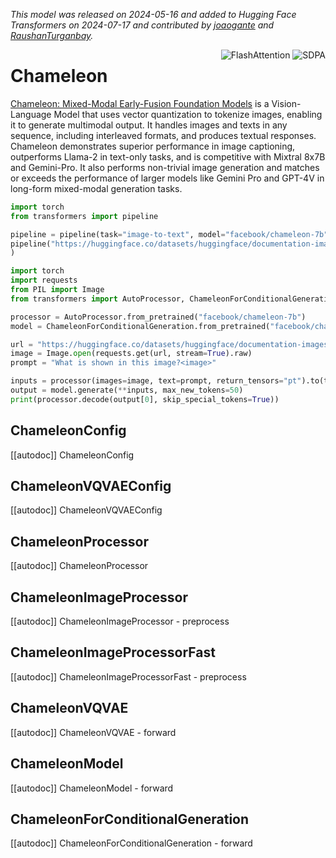 <!--Copyright 2024 The HuggingFace Team. All rights reserved.

Licensed under the Apache License, Version 2.0 (the "License"); you may not use this file except in compliance with
the License. You may obtain a copy of the License at

http://www.apache.org/licenses/LICENSE-2.0

Unless required by applicable law or agreed to in writing, software distributed under the License is distributed on
an "AS IS" BASIS, WITHOUT WARRANTIES OR CONDITIONS OF ANY KIND, either express or implied. See the License for the
specific language governing permissions and limitations under the License.

⚠️ Note that this file is in Markdown but contain specific syntax for our doc-builder (similar to MDX) that may not be
rendered properly in your Markdown viewer.

-->
*This model was released on 2024-05-16 and added to Hugging Face Transformers on 2024-07-17 and contributed by [joaogante](https://huggingface.co/joaogante) and [RaushanTurganbay](https://huggingface.co/RaushanTurganbay).*

<div style="float: right;">
    <div class="flex flex-wrap space-x-1">
        <img alt="FlashAttention" src="https://img.shields.io/badge/%E2%9A%A1%EF%B8%8E%20FlashAttention-eae0c8?style=flat">
        <img alt="SDPA" src="https://img.shields.io/badge/SDPA-DE3412?style=flat&logo=pytorch&logoColor=white">
    </div>
</div>

# Chameleon

[Chameleon: Mixed-Modal Early-Fusion Foundation Models](https://huggingface.co/papers/2405.09818v1) is a Vision-Language Model that uses vector quantization to tokenize images, enabling it to generate multimodal output. It handles images and texts in any sequence, including interleaved formats, and produces textual responses. Chameleon demonstrates superior performance in image captioning, outperforms Llama-2 in text-only tasks, and is competitive with Mixtral 8x7B and Gemini-Pro. It also performs non-trivial image generation and matches or exceeds the performance of larger models like Gemini Pro and GPT-4V in long-form mixed-modal generation tasks.

<hfoptions id="usage">
<hfoption id="Pipeline">

```py
import torch
from transformers import pipeline

pipeline = pipeline(task="image-to-text", model="facebook/chameleon-7b", dtype="auto")
pipeline("https://huggingface.co/datasets/huggingface/documentation-images/resolve/main/pipeline-cat-chonk.jpeg", text="What is shown in this image? <image>"
)
```

</hfoption>
<hfoption id="ChameleonForConditionalGeneration">

```py
import torch
import requests
from PIL import Image
from transformers import AutoProcessor, ChameleonForConditionalGeneration

processor = AutoProcessor.from_pretrained("facebook/chameleon-7b")
model = ChameleonForConditionalGeneration.from_pretrained("facebook/chameleon-7b", dtype="auto")

url = "https://huggingface.co/datasets/huggingface/documentation-images/resolve/main/pipeline-cat-chonk.jpeg"
image = Image.open(requests.get(url, stream=True).raw)
prompt = "What is shown in this image?<image>"

inputs = processor(images=image, text=prompt, return_tensors="pt").to(torch.bfloat16)
output = model.generate(**inputs, max_new_tokens=50)
print(processor.decode(output[0], skip_special_tokens=True))
```

</hfoption>
</hfoptions>

## ChameleonConfig

[[autodoc]] ChameleonConfig

## ChameleonVQVAEConfig

[[autodoc]] ChameleonVQVAEConfig

## ChameleonProcessor

[[autodoc]] ChameleonProcessor

## ChameleonImageProcessor

[[autodoc]] ChameleonImageProcessor
    - preprocess

## ChameleonImageProcessorFast

[[autodoc]] ChameleonImageProcessorFast
    - preprocess

## ChameleonVQVAE

[[autodoc]] ChameleonVQVAE
    - forward

## ChameleonModel

[[autodoc]] ChameleonModel
    - forward

## ChameleonForConditionalGeneration

[[autodoc]] ChameleonForConditionalGeneration
    - forward

